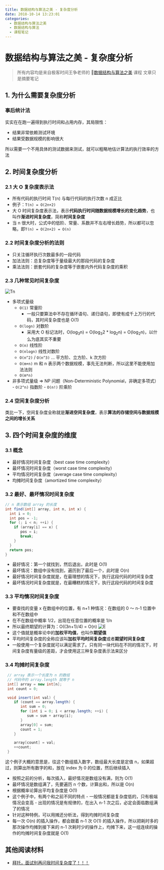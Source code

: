 ```yaml
---
title: 数据结构与算法之美 - 复杂度分析
date: 2018-10-14 13:23:01
categories:
  - 数据结构与算法之美
  - 数据结构与算法
  - 课程笔记
---
```


# 数据结构与算法之美 - 复杂度分析

> 所有内容均是来自极客时间王争老师的 [数据结构与算法之美](https://time.geekbang.org/column/126) 课程
> 文章只是摘要笔记

## 1. 为什么需要复杂度分析

### 事后统计法

实实在在跑一遍得到执行时间和占用内存，其局限性：

- 结果非常依赖测试环境
- 结果受数据规模的影响很大

所以需要一个不用具体的测试数据来测试，就可以粗略地估计算法的执行效率的方法

## 2. 时间复杂度分析

### 2.1 大 O 复杂度表示法

- 所有代码的执行时间 T(n) 与每行代码的执行次数 n 成正比
- 例子：`T(n) = O(2n+2)`
- 大 O 时间复杂度表示法，表示**代码执行时间随数据规模增长的变化趋势**，也叫作**渐进时间复杂度**，简称**时间复杂度**
- 当 n 很大时，公式中的低阶、常量、系数并不左右增长趋势，所以都可以忽略，即`T(n) = O(2n+2) = O(n)`

### 2.2 时间复杂度分析的法则

- 只关注循环执行次数最多的一段代码
- 加法法则：总复杂度等于量级最大的那段代码的复杂度
- 乘法法则：嵌套代码的复杂度等于嵌套内外代码复杂度的乘积

### 2.3 几种常见时间复杂度

![Tn](1.jpg)

- 多项式量级
  - `O(1)` 常量阶
    - 一般只要算法中不存在循环语句、递归语句，即使有成千上万行的代码，其时间复杂度也是 Ο(1)
  - `O(logn)` 对数阶
    - 采用大 O 标记法时，O(log<sub>3</sub>n) = O(log<sub>3</sub>2 \* log<sub>2</sub>n) = O(log<sub>2</sub>n)，以什么为底其实不重要
  - `O(n)` 线性阶
  - `O(nlogn)` 线性对数阶
  - `O(n^2)` / `O(n^3)` ... 平方阶、立方阶、k 次方阶
  - `O(m+n)` m 和 n 表示两个数据规模，事先无法判断，所以这里不能使用加法法则
  - `O(m*n)`
- 非多项式量级 => NP 问题（Non-Deterministic Polynomial，非确定多项式） - `O(2^n)` 指数阶 - `O(n!)` 阶乘阶

### 2.4 空间复杂度分析

类比一下，空间复杂度全称就是**渐进空间复杂度**，表示**算法的存储空间与数据规模之间的增长关系**

## 3. 四个时间复杂度的维度

### 3.1 概念

- 最好情况时间复杂度（best case time complexity）
- 最坏情况时间复杂度（worst case time complexity）
- 平均情况时间复杂度（average case time complexity）
- 均摊时间复杂度（amortized time complexity）

### 3.2 最好、最坏情况时间复杂度

```java
// n 表示数组 array 的长度
int find(int[] array, int n, int x) {
  int i = 0;
  int pos = -1;
  for (; i < n; ++i) {
    if (array[i] == x) {
       pos = i;
       break;
    }
  }
  return pos;
}
```

- 最好情况：第一个就找到，然后退出，此时是 O(1)
- 最坏情况：数组中没有找到，遍历到了最后一个，此时是 O(n)
- 最好情况时间复杂度就是，在最理想的情况下，执行这段代码的时间复杂度
- 最坏情况时间复杂度就是，在最糟糕的情况下，执行这段代码的时间复杂度

### 3.3 平均情况时间复杂度

- 要查找的变量 x 在数组中的位置，有 n+1 种情况：在数组的 0 ～ n-1 位置中和不在数组中
- 在不在数组中概率 1/2，出现在任意位置的概率是 1/n
- 所以最终期望的计算为：O((3n+1)/4) = O(n)
  ![E](2.jpg)
- 这个值就是概率论中的**加权平均值**，也叫作**期望值**
- 平均时间复杂度的全称应该叫**加权平均时间复杂度**或者**期望时间复杂度**
- 一般使用一个复杂度就可以满足需求了。只有同一块代码在不同的情况下，时间复杂度有量级的差距，才会使用这三种复杂度表示法来区分

### 3.4 均摊时间复杂度

```java
 // array 表示一个长度为 n 的数组
 // 代码中的 array.length 就等于 n
 int[] array = new int[n];
 int count = 0;

 void insert(int val) {
    if (count == array.length) {
       int sum = 0;
       for (int i = 0; i < array.length; ++i) {
          sum = sum + array[i];
       }
       array[0] = sum;
       count = 1;
    }

    array[count] = val;
    ++count;
 }
```

这个例子大概的意思是，往这个数组插入数字，数组最大长度是定值 n，如果超过，则算出所有数字的和，放在 index 为 0 的位置，然后继续插入

- 按照之前的分析，每次插入，最好情况是数组没有满，则为 O(1)
- 最坏情况是数组满了，先要遍历 n 个数，计算出和，所以是 O(n)
- 根据概率论算出平均复杂度是 O(1)
- 这个例子中，有两个和之前不同的特点 - 一般情况都是复杂度低的，只有极端情况会变高 - 出现的情况是有规律的，在出入 n-1 次之后，必定会面临数组满了的情况
- 针对这种特例，可以用摊还分析法，得到均摊时间复杂度
- 每一次 O(n) 的插入操作，都会跟着 n-1 次 O(1) 的插入操作，所以把耗时多的那次操作均摊到接下来的 n-1 次耗时少的操作上，均摊下来，这一组连续的操作的均摊时间复杂度就是 O(1)

## 其他阅读材料

- [拜托，面试别再问我时间复杂度了！！！](https://mp.weixin.qq.com/s/yfzrFYn0Dogy0HkN5XAS0Q)
